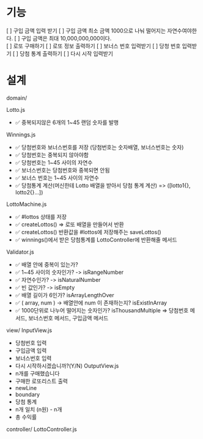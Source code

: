 # 기능

[ ] 구입 금액 입력 받기
[ ] 구입 금액 최소 금액 1000으로 나눠 떨어지는 자연수여야한다.
[ ] 구입 금액은 최대 10,000,000,000이다.  
[ ] 로또 구매하기
[ ] 로또 정보 출력하기
[ ] 보너스 번호 입력받기
[ ] 당청 번호 입력받기
[ ] 당첨 통계 출력하기
[ ] 다시 시작 입력받기

# 설계

domain/

Lotto.js

- ✅ 중복되지않은 6개의 1~45 랜덤 숫자를 발행

Winnings.js

- ✅ 당첨번호와 보너스번호를 저장 (당첨번호는 숫자배열, 보너스번호는 숫자)
- ✅ 당첨번호는 중복되지 않아야함
- ✅ 당첨번호는 1~45 사이의 자연수
- ✅ 보너스번호는 당첨번호와 중복되면 안됨
- ✅ 보너스 번호는 1~45 사이의 자연수
- ✅ 당첨통계 계산(머신한테 Lotto 배열을 받아서 당첨 통계 계산) => ([lotto1{}, lotto2{}...])

LottoMachine.js

- ✅ #lottos 상태를 저장
- ✅ createLottos() => 로또 배열을 만들어서 반환
- ✅ createLottos() 반환값을 #lottos에 저장해주는 saveLottos()
- ✅ winnings()에서 받은 당첨통계를 LottoController에 반환해줄 메서드

Validator.js

- ✅ 배열 안에 중복이 있는가?
- ✅ 1~45 사이의 숫자인가? -> isRangeNumber
- ✅ 자연수인가? -> isNaturalNumber
- ✅ 빈 값인가? -> isEmpty
- ✅ 배열 길이가 6인가? isArrayLengthOver
- ✅ ( array, num ) -> 배열안에 num 이 존재하는지? isExistInArray
- ✅ 1000단위로 나누어 떨어지는 숫자인가? isThousandMultiple
  => 당첨번호 메서드, 보너스번호 메서드, 구입금액 메서드

view/
InputView.js

- 당첨번호 입력
- 구입금액 입력
- 보너스번호 입력
- 다시 시작하시겠습니까?(Y/N)
  OutputView.js
- n개를 구매했습니다
- 구매한 로또리스트 출력
- newLine
- boundary
- 당첨 통계
- n개 일치 (n원) - n개
- 총 수익률

controller/
LottoController.js
